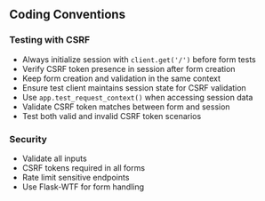 ## Coding Conventions
### Testing with CSRF
- Always initialize session with `client.get('/')` before form tests
- Verify CSRF token presence in session after form creation
- Keep form creation and validation in the same context
- Ensure test client maintains session state for CSRF validation
- Use `app.test_request_context()` when accessing session data
- Validate CSRF token matches between form and session
- Test both valid and invalid CSRF token scenarios

### Security
- Validate all inputs
- CSRF tokens required in all forms
- Rate limit sensitive endpoints
- Use Flask-WTF for form handling

